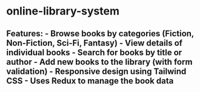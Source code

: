 # online-library-system
## Features: - Browse books by categories (Fiction, Non-Fiction, Sci-Fi, Fantasy) - View details of individual books - Search for books by title or author - Add new books to the library (with form validation) - Responsive design using Tailwind CSS - Uses Redux to manage the book data
